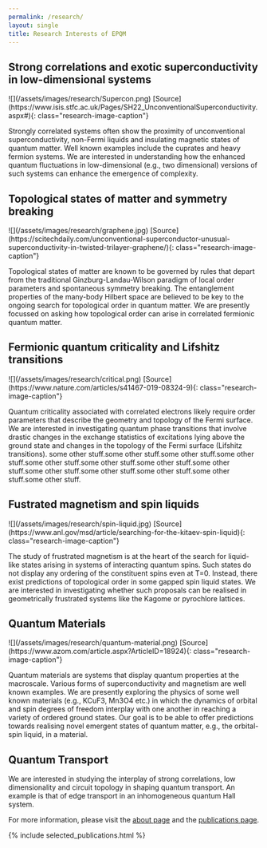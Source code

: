 ```yaml
---
permalink: /research/
layout: single
title: Research Interests of EPQM
---
```


## Strong correlations and exotic superconductivity in low-dimensional systems

<div class="research-image" markdown=1>
![](/assets/images/research/Supercon.png)
[Source](https://www.isis.stfc.ac.uk/Pages/SH22_UnconventionalSuperconductivity.aspx#){: class="research-image-caption"}
</div>

Strongly correlated systems often show the proximity of unconventional superconductivity, non-Fermi liquids and insulating magnetic states of quantum matter. Well known examples include the cuprates and heavy fermion systems. We are interested in understanding how the enhanced quantum fluctuations in low-dimensional (e.g., two dimensional) versions of such systems can enhance the emergence of complexity.

## Topological states of matter and symmetry breaking

<div class="research-image" markdown=1>
![](/assets/images/research/graphene.jpg)
[Source](https://scitechdaily.com/unconventional-superconductor-unusual-superconductivity-in-twisted-trilayer-graphene/){: class="research-image-caption"}
</div>

Topological states of matter are known to be governed by rules that depart from the traditional Ginzburg-Landau-Wilson paradigm of local order parameters and spontaneous symmetry breaking. The entanglement properties of the many-body Hilbert space are believed to be key to the ongoing search for topological order in quantum matter. We are presently focussed on asking how topological order can arise in correlated fermionic quantum matter.

## Fermionic quantum criticality and Lifshitz transitions	

<div class="research-image" markdown=1>
![](/assets/images/research/critical.png)
[Source](https://www.nature.com/articles/s41467-019-08324-9){: class="research-image-caption"}
</div>

Quantum criticality associated with correlated electrons likely require order parameters that describe the geometry and topology of the Fermi surface. We are interested in investigating quantum phase transitions that involve drastic changes in the exchange statistics of excitations lying above the ground state and changes in the topology of the Fermi surface (Lifshitz transitions). some other stuff.some other stuff.some other stuff.some other stuff.some other stuff.some other stuff.some other stuff.some other stuff.some other stuff.some other stuff.some other stuff.some other stuff.some other stuff.

## Fustrated magnetism and spin liquids	

<div class="research-image" markdown=1>
![](/assets/images/research/spin-liquid.jpg)
[Source](https://www.anl.gov/msd/article/searching-for-the-kitaev-spin-liquid){: class="research-image-caption"}
</div>

The study of frustrated magnetism is at the heart of the search for liquid-like states arising in systems of interacting quantum spins. Such states do not display any ordering of the constituent spins even at T=0. Instead, there exist predictions of topological order in some gapped spin liquid states. We are interested in investigating whether such proposals can be realised in geometrically frustrated systems like the Kagome or pyrochlore lattices.

## Quantum Materials

<div class="research-image" markdown=1>
![](/assets/images/research/quantum-material.png)
[Source](https://www.azom.com/article.aspx?ArticleID=18924){: class="research-image-caption"}
</div>

Quantum materials are systems that display quantum properties at the macroscale. Various forms of superconductivity and magnetism are well known examples. We are presently exploring the physics of some well known materials (e.g., KCuF3, Mn3O4 etc.) in which the dynamics of orbital and spin degrees of freedom interplay with one another in reaching a variety of ordered ground states. Our goal is to be able to offer predictions towards realising novel emergent states of quantum matter, e.g., the orbital-spin liquid, in a material. 

## Quantum Transport

We are interested in studying the interplay of strong correlations, low dimensionality and circuit topology in shaping quantum transport. An example is that of edge transport in an inhomogeneous quantum Hall system. 

For more information, please visit the [about page](/about/) and the [publications page](/publications/).

{% include selected_publications.html %}

